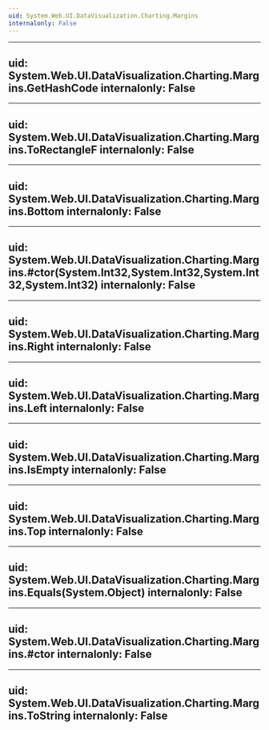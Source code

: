 ```yaml
---
uid: System.Web.UI.DataVisualization.Charting.Margins
internalonly: False
---
```


---
uid: System.Web.UI.DataVisualization.Charting.Margins.GetHashCode
internalonly: False
---

---
uid: System.Web.UI.DataVisualization.Charting.Margins.ToRectangleF
internalonly: False
---

---
uid: System.Web.UI.DataVisualization.Charting.Margins.Bottom
internalonly: False
---

---
uid: System.Web.UI.DataVisualization.Charting.Margins.#ctor(System.Int32,System.Int32,System.Int32,System.Int32)
internalonly: False
---

---
uid: System.Web.UI.DataVisualization.Charting.Margins.Right
internalonly: False
---

---
uid: System.Web.UI.DataVisualization.Charting.Margins.Left
internalonly: False
---

---
uid: System.Web.UI.DataVisualization.Charting.Margins.IsEmpty
internalonly: False
---

---
uid: System.Web.UI.DataVisualization.Charting.Margins.Top
internalonly: False
---

---
uid: System.Web.UI.DataVisualization.Charting.Margins.Equals(System.Object)
internalonly: False
---

---
uid: System.Web.UI.DataVisualization.Charting.Margins.#ctor
internalonly: False
---

---
uid: System.Web.UI.DataVisualization.Charting.Margins.ToString
internalonly: False
---
